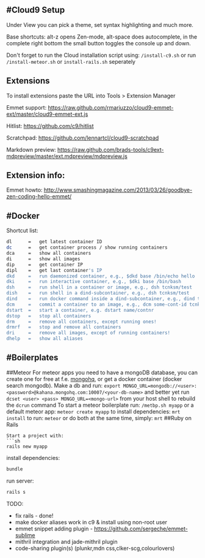 #Cloud9 Setup
-----
Under View you can pick a theme, set syntax highlighting and much more.

Base shortcuts: alt-z opens Zen-mode, alt-space does autocomplete, 
in the complete right bottom the small button toggles the console up and down. 

Don't forget to run the Cloud installation script using:
``` /install-c9.sh ```
or run ``` /install-meteor.sh ``` or ``` install-rails.sh ``` seperately 

Extensions
------
To install extensions paste the URL into Tools > Extension Manager

Emmet support:    https://raw.github.com/rmariuzzo/cloud9-emmet-ext/master/cloud9-emmet-ext.js

Hitlist:          https://github.com/c9/hitlist

Scratchpad:       https://github.com/lennartcl/cloud9-scratchpad

Markdown preview: https://raw.github.com/brads-tools/c9ext-mdpreview/master/ext.mdpreview/mdpreview.js


Extension info:
-------
Emmet howto:
http://www.smashingmagazine.com/2013/03/26/goodbye-zen-coding-hello-emmet/

#Docker
-------
Shortcut list:
```sh
dl      =   get latest container ID
dc      =   get container process / show running containers
dca     =   show all containers
di      =   show all images
dip     =   get container IP
dipl    =   get last container's IP
dkd     =   run daemonized container, e.g., $dkd base /bin/echo hello
dki     =   run interactive container, e.g., $dki base /bin/bash
dsh     =   run shell in a container or image, e.g., dsh tcnksm/test 
dish    =   run shell in a dind-subcontainer, e.g., dsh tcnksm/test 
dind    =   run docker command inside a dind-subcontainer, e.g., dind tcnksm/test 
dcm     =   commit a container to an image, e.g., dcm some-cont-id tcnksm/test 
dstart  =   start a container, e.g. dstart name/contnr
dstop   =   stop all containers
drm     =   remove all containers, except running ones!
drmrf   =   stop and remove all containers
dri     =   remove all images, except of running containers!
dhelp   =   show all aliases
```
#Boilerplates
-------
##Meteor
For meteor apps you need to have a mongoDB database, you can create one
for free at f.e. [mongohq](http://mongohq.com), or get a docker container (docker search mongodb). Make a db and run:
``` export MONGO_URL=mongodb://<user>:<password>@kahana.mongohq.com:10007/<your-db-name> ```
and better yet run ``` dcset <user> <pass> MONGO_URL=<mongo-url> ``` from your host shell to rebuild the ```dcrun``` command
To start a meteor boilerplate run:
``` /metbp.sh myapp ```
or a default meteor app:
``` meteor create myapp ```
to install dependencies:
``` mrt install ```
to run:
``` meteor ```
or do both at the same time, simply:
``` mrt ```
##Ruby on Rails
```
Start a project with:
```sh
rails new myapp
```
install dependencies:
```sh
bundle
```
run server:
```sh
rails s
```



TODO:
- fix rails - done!
- make docker aliases work in c9 & install using non-root user
- emmet snippet adding plugin - https://github.com/sergeche/emmet-sublime
- mithril integration and jade-mithril plugin
- code-sharing plugin(s) (plunkr,mdn css,clker-scg,colourlovers)